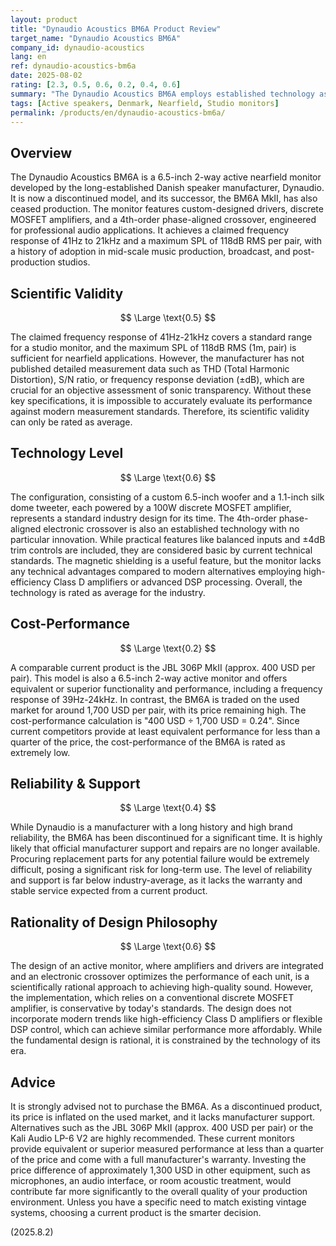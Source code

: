 ```yaml
---
layout: product
title: "Dynaudio Acoustics BM6A Product Review"
target_name: "Dynaudio Acoustics BM6A"
company_id: dynaudio-acoustics
lang: en
ref: dynaudio-acoustics-bm6a
date: 2025-08-02
rating: [2.3, 0.5, 0.6, 0.2, 0.4, 0.6]
summary: "The Dynaudio Acoustics BM6A employs established technology as a 6.5-inch 2-way active nearfield monitor, but its high price on the used market, despite being discontinued, places it at a significant cost-performance disadvantage against current competing products that offer equivalent functionality at a fraction of the price."
tags: [Active speakers, Denmark, Nearfield, Studio monitors]
permalink: /products/en/dynaudio-acoustics-bm6a/
---
```

## Overview

The Dynaudio Acoustics BM6A is a 6.5-inch 2-way active nearfield monitor developed by the long-established Danish speaker manufacturer, Dynaudio. It is now a discontinued model, and its successor, the BM6A MkII, has also ceased production. The monitor features custom-designed drivers, discrete MOSFET amplifiers, and a 4th-order phase-aligned crossover, engineered for professional audio applications. It achieves a claimed frequency response of 41Hz to 21kHz and a maximum SPL of 118dB RMS per pair, with a history of adoption in mid-scale music production, broadcast, and post-production studios.

## Scientific Validity

$$ \Large \text{0.5} $$

The claimed frequency response of 41Hz-21kHz covers a standard range for a studio monitor, and the maximum SPL of 118dB RMS (1m, pair) is sufficient for nearfield applications. However, the manufacturer has not published detailed measurement data such as THD (Total Harmonic Distortion), S/N ratio, or frequency response deviation (±dB), which are crucial for an objective assessment of sonic transparency. Without these key specifications, it is impossible to accurately evaluate its performance against modern measurement standards. Therefore, its scientific validity can only be rated as average.

## Technology Level

$$ \Large \text{0.6} $$

The configuration, consisting of a custom 6.5-inch woofer and a 1.1-inch silk dome tweeter, each powered by a 100W discrete MOSFET amplifier, represents a standard industry design for its time. The 4th-order phase-aligned electronic crossover is also an established technology with no particular innovation. While practical features like balanced inputs and ±4dB trim controls are included, they are considered basic by current technical standards. The magnetic shielding is a useful feature, but the monitor lacks any technical advantages compared to modern alternatives employing high-efficiency Class D amplifiers or advanced DSP processing. Overall, the technology is rated as average for the industry.

## Cost-Performance

$$ \Large \text{0.2} $$

A comparable current product is the JBL 306P MkII (approx. 400 USD per pair). This model is also a 6.5-inch 2-way active monitor and offers equivalent or superior functionality and performance, including a frequency response of 39Hz-24kHz. In contrast, the BM6A is traded on the used market for around 1,700 USD per pair, with its price remaining high. The cost-performance calculation is "400 USD ÷ 1,700 USD = 0.24". Since current competitors provide at least equivalent performance for less than a quarter of the price, the cost-performance of the BM6A is rated as extremely low.

## Reliability & Support

$$ \Large \text{0.4} $$

While Dynaudio is a manufacturer with a long history and high brand reliability, the BM6A has been discontinued for a significant time. It is highly likely that official manufacturer support and repairs are no longer available. Procuring replacement parts for any potential failure would be extremely difficult, posing a significant risk for long-term use. The level of reliability and support is far below industry-average, as it lacks the warranty and stable service expected from a current product.

## Rationality of Design Philosophy

$$ \Large \text{0.6} $$

The design of an active monitor, where amplifiers and drivers are integrated and an electronic crossover optimizes the performance of each unit, is a scientifically rational approach to achieving high-quality sound. However, the implementation, which relies on a conventional discrete MOSFET amplifier, is conservative by today's standards. The design does not incorporate modern trends like high-efficiency Class D amplifiers or flexible DSP control, which can achieve similar performance more affordably. While the fundamental design is rational, it is constrained by the technology of its era.

## Advice

It is strongly advised not to purchase the BM6A. As a discontinued product, its price is inflated on the used market, and it lacks manufacturer support. Alternatives such as the JBL 306P MkII (approx. 400 USD per pair) or the Kali Audio LP-6 V2 are highly recommended. These current monitors provide equivalent or superior measured performance at less than a quarter of the price and come with a full manufacturer's warranty. Investing the price difference of approximately 1,300 USD in other equipment, such as microphones, an audio interface, or room acoustic treatment, would contribute far more significantly to the overall quality of your production environment. Unless you have a specific need to match existing vintage systems, choosing a current product is the smarter decision.

(2025.8.2)
